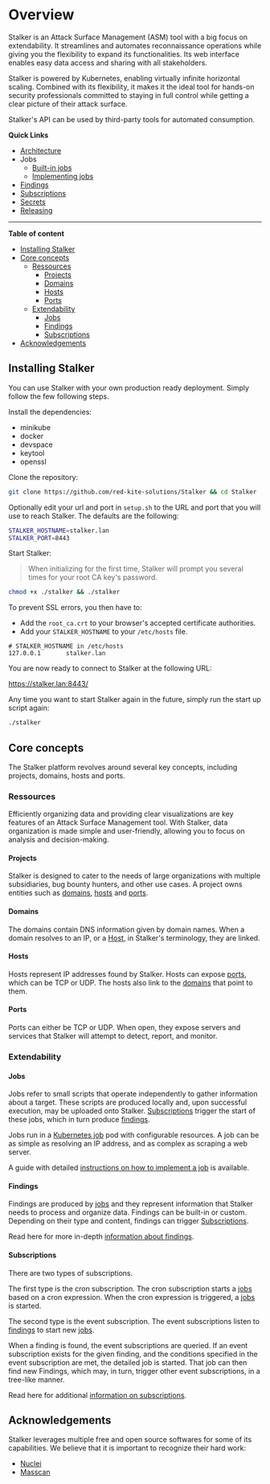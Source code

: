 
# Overview

Stalker is an Attack Surface Management (ASM) tool with a big focus on extendability. It streamlines and automates reconnaissance operations while giving you the flexibility to expand its functionalities. Its web interface enables easy data access and sharing with all stakeholders.

Stalker is powered by Kubernetes, enabling virtually infinite horizontal scaling. Combined with its flexibility, it makes it the ideal tool for hands-on security professionals committed to staying in full control while getting a clear picture of their attack surface.

Stalker's API can be used by third-party tools for automated consumption.

**Quick Links**

* [Architecture](./architecture.md)
* Jobs
  * [Built-in jobs](./jobs.md)
  * [Implementing jobs](./implementing-jobs.md)
* [Findings](./findings.md)
* [Subscriptions](./subscriptions.md)
* [Secrets](./secrets.md)
* [Releasing](./releasing.md)

---

**Table of content**

* [Installing Stalker](#installing-stalker)
* [Core concepts](#core-concepts)
  * [Ressources](#ressources)
    * [Projects](#projects)
    * [Domains](#domains)
    * [Hosts](#hosts)
    * [Ports](#ports)
  * [Extendability](#extendability)
    * [Jobs](#jobs)
    * [Findings](#findings)
    * [Subscriptions](#subscriptions)
* [Acknowledgements](#acknowledgements)

## Installing Stalker

You can use Stalker with your own production ready deployment. Simply follow the few following steps.

Install the dependencies:

* minikube
* docker
* devspace
* keytool
* openssl

Clone the repository:

```bash
git clone https://github.com/red-kite-solutions/Stalker && cd Stalker
```

Optionally edit your url and port in `setup.sh` to the URL and port that you will use to reach Stalker. The defaults are the following:

```bash
STALKER_HOSTNAME=stalker.lan
STALKER_PORT=8443
```

Start Stalker:

> When initializing for the first time, Stalker will prompt you several times for your root CA key's password.

```bash
chmod +x ./stalker && ./stalker
```

To prevent SSL errors, you then have to:

* Add the `root_ca.crt` to your browser's accepted certificate authorities.
* Add your `STALKER_HOSTNAME` to your `/etc/hosts` file.

```text
# STALKER_HOSTNAME in /etc/hosts
127.0.0.1       stalker.lan
```

You are now ready to connect to Stalker at the following URL:

<https://stalker.lan:8443/>

Any time you want to start Stalker again in the future, simply run the start up script again:

```bash
./stalker
```

## Core concepts

The Stalker platform revolves around several key concepts, including projects, domains, hosts and ports.

### Ressources

Efficiently organizing data and providing clear visualizations are key features of an Attack Surface Management tool. With Stalker, data organization is made simple and user-friendly, allowing you to focus on analysis and decision-making.

#### Projects

Stalker is designed to cater to the needs of large organizations with multiple subsidiaries, bug bounty hunters, and other use cases. A project  owns entities such as [domains](#domains), [hosts](#hosts) and [ports](#ports).

#### Domains

The domains contain DNS information given by domain names. When a domain resolves to an IP, or a [Host](#hosts), in Stalker's terminology, they are linked.

#### Hosts

Hosts represent IP addresses found by Stalker. Hosts can expose [ports](#ports), which can be TCP or UDP. The hosts also link to the [domains](#domains) that point to them.

#### Ports

Ports can either be TCP or UDP. When open, they expose servers and services that Stalker will attempt to detect, report, and monitor.

### Extendability

#### Jobs

Jobs refer to small scripts that operate independently to gather information about a target. These scripts are produced locally and, upon successful execution, may be uploaded onto Stalker. [Subscriptions](#subscriptions) trigger the start of these jobs, which in turn produce [findings](#findings).

Jobs run in a [Kubernetes job](https://kubernetes.io/docs/concepts/workloads/controllers/job/) pod with configurable resources. A job can be as simple as resolving an IP address, and as complex as scraping a web server.

A guide with detailed [instructions on how to implement a job](./implementing-jobs.md) is available.

#### Findings

Findings are produced by [jobs](#jobs) and they represent information that Stalker needs to process and organize data. Findings can be built-in or custom. Depending on their type and content, findings can trigger [Subscriptions](#subscriptions).

Read here for more in-depth [information about findings](./findings.md).

#### Subscriptions

There are two types of subscriptions.

The first type is the cron subscription. The cron subscription starts a [jobs](#jobs) based on a cron expression. When the cron expression is triggered, a [jobs](#jobs) is started.

The second type is the event subscription. The event subscriptions listen to [findings](#findings) to start new [jobs](#jobs).

When a finding is found, the event subscriptions are queried. If an event subscription exists for the given finding, and the conditions specified in the event subscription are met, the detailed job is started. That job can then find new Findings, which may, in turn, trigger other event subscriptions, in a tree-like manner.

Read here for additional [information on subscriptions](./subscriptions.md).

## Acknowledgements

Stalker leverages multiple free and open source softwares for some of its capabilities. We believe that it is important to recognize their hard work:

* [Nuclei](https://github.com/projectdiscovery/nuclei)
* [Masscan](https://github.com/robertdavidgraham/masscan)
